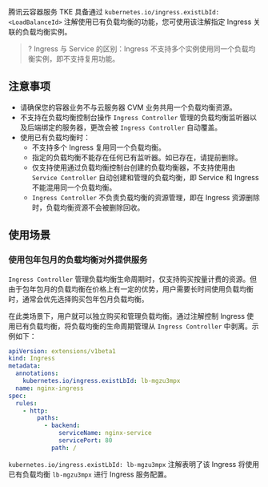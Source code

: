 腾讯云容器服务 TKE 具备通过 `kubernetes.io/ingress.existLbId: <LoadBalanceId>` 注解使用已有负载均衡的功能，您可使用该注解指定 Ingress 关联的负载均衡实例。
>? Ingress 与 Service 的区别：Ingress 不支持多个实例使用同一个负载均衡实例，即不支持复用功能。

## 注意事项
- 请确保您的容器业务不与云服务器 CVM 业务共用一个负载均衡资源。
- 不支持在负载均衡控制台操作 `Ingress Controller` 管理的负载均衡监听器以及后端绑定的服务器，更改会被 `Ingress Controller` 自动覆盖。
- 使用已有负载均衡时：
  - 不支持多个 Ingress 复用同一个负载均衡。
  - 指定的负载均衡不能存在任何已有监听器。如已存在，请提前删除。
  - 仅支持使用通过负载均衡控制台创建的负载均衡器，不支持使用由 `Service Controller` 自动创建和管理的负载均衡，即 Service 和 Ingress 不能混用同一个负载均衡。
  - `Ingress Controller` 不负责负载均衡的资源管理，即在 Ingress 资源删除时，负载均衡资源不会被删除回收。

## 使用场景 

### 使用包年包月的负载均衡对外提供服务
`Ingress Controller` 管理负载均衡生命周期时，仅支持购买按量计费的资源。但由于包年包月的负载均衡在价格上有一定的优势，用户需要长时间使用负载均衡时，通常会优先选择购买包年包月负载均衡。

在此类场景下，用户就可以独立购买和管理负载均衡。通过注解控制 Ingress 使用已有负载均衡，将负载均衡的生命周期管理从 `Ingress Controller` 中剥离。示例如下：
```Yaml
apiVersion: extensions/v1beta1
kind: Ingress
metadata:
  annotations:
    kubernetes.io/ingress.existLbId: lb-mgzu3mpx
  name: nginx-ingress
spec:
  rules:
    - http:
        paths:
          - backend:
              serviceName: nginx-service
              servicePort: 80
            path: /
```
`kubernetes.io/ingress.existLbId: lb-mgzu3mpx` 注解表明了该 Ingress 将使用已有负载均衡 `lb-mgzu3mpx` 进行 Ingress 服务配置。
